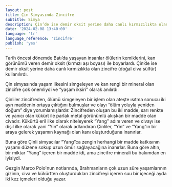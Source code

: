 ```yaml
---
layout: post
title: Çin Simyasında Zincifre
subtitle: Simya
description: Çin’de ise demir oksit yerine daha canlı kırmızılıkta olan zincifre (doğal civa sülfür) kullanılırdı.
date: '2024-02-08 13:40:00'
language: 'tr'
language_reference: 'zincifre'
publish: 'yes'
---
```


Tarih öncesi dönemde Batı’da yaşayan insanlar ölülerin kemiklerini, kan görünümü veren demir oksit (kırmızı aşı boyası) ile boyarlardı. Çin’de ise demir oksit yerine daha canlı kırmızılıkta olan zincifre (doğal civa sülfür) kullanılırdı.

Çin simyasında yaşam ilkesini simgeleyen ve kan rengi bir mineral olan zincifre çok önemliydi ve “yaşam iksiri” olarak anılırdı.

Çinliler zincifreden, ölümü simgeleyen bir işlem olan ateşte ısıtma sonucu iki ayrı maddenin ortaya çıktığını bulmuşlar ve olayı “ölüm yoluyla yeniden doğum” diye yorumlamışlardır. Zincifreden oluşan bu iki madde, sarı renkte ve yanıcı olan kükürt ile parlak metal görünümlü akışkan bir madde olan civadır. Kükürtü eril ilke olarak niteleyerek “Yang” adını veren ve civayı ise dişil ilke olarak yani “Yin” olarak adlandıran Çinliler, “Yin” ve “Yang”ın bir araya gelerek yaşamın kaynağı olan kanı oluşturduğuna inanırlar.

Buna göre Çinli simyacılar “Yang”ca zengin herhangi bir madde katkısının yaşamı düzene sokup uzun ömür sağlayacağına inanırlar. Buna göre altın, bir miktar “Yang” içeren bir madde idi, ama zincifre minerali bu bakımdan en iyisiydi.

Gezgin Marco Polo'nun notlarında, Brahmanların çok uzun süre yaşamlarının gizinin, civa ve kükürtten oluşturdukları zincifreyi içeren suu bir içeceği ayda iki kez içmeleri olduğu yazar.
